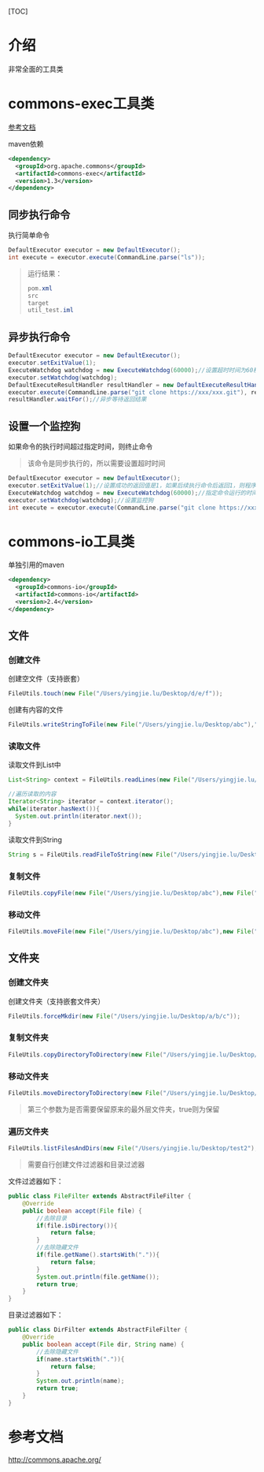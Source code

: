 [TOC]

# 介绍

非常全面的工具类





# commons-exec工具类

[参考文档](http://commons.apache.org/proper/commons-exec/tutorial.html)

maven依赖

```xml
<dependency>
  <groupId>org.apache.commons</groupId>
  <artifactId>commons-exec</artifactId>
  <version>1.3</version>
</dependency>
```

## 同步执行命令

执行简单命令

```java
DefaultExecutor executor = new DefaultExecutor();
int execute = executor.execute(CommandLine.parse("ls"));
```

> 运行结果：
>
> ```java
> pom.xml
> src
> target
> util_test.iml
> ```

## 异步执行命令

```java
DefaultExecutor executor = new DefaultExecutor();
executor.setExitValue(1);
ExecuteWatchdog watchdog = new ExecuteWatchdog(60000);//设置超时时间为60秒
executor.setWatchdog(watchdog);
DefaultExecuteResultHandler resultHandler = new DefaultExecuteResultHandler();//设置异步执行
executor.execute(CommandLine.parse("git clone https://xxx/xxx.git"), resultHandler);
resultHandler.waitFor();//异步等待返回结果
```

## 设置一个监控狗

如果命令的执行时间超过指定时间，则终止命令

> 该命令是同步执行的，所以需要设置超时时间

```java
DefaultExecutor executor = new DefaultExecutor();
executor.setExitValue(1);//设置成功的返回值是1，如果后续执行命令后返回1，则程序正常结束
ExecuteWatchdog watchdog = new ExecuteWatchdog(60000);//指定命令运行的时间为60s，如果超过60s，则命令终止
executor.setWatchdog(watchdog);//设置监控狗
int execute = executor.execute(CommandLine.parse("git clone https://xxx/xxx.git"));
```

# commons-io工具类

单独引用的maven

```xml
<dependency>
  <groupId>commons-io</groupId>
  <artifactId>commons-io</artifactId>
  <version>2.4</version>
</dependency>
```

## 文件

### 创建文件

创建空文件（支持嵌套）

```java
FileUtils.touch(new File("/Users/yingjie.lu/Desktop/d/e/f"));
```

创建有内容的文件

```java
FileUtils.writeStringToFile(new File("/Users/yingjie.lu/Desktop/abc"),"sdfsdkfjsdkfsd");
```

### 读取文件

读取文件到List中

```java
List<String> context = FileUtils.readLines(new File("/Users/yingjie.lu/Desktop/abc"));//读取所有文件到一个List中的，一行内容是一个元素

//遍历读取的内容
Iterator<String> iterator = context.iterator();
while(iterator.hasNext()){
  System.out.println(iterator.next());
}
```

读取文件到String

```java
String s = FileUtils.readFileToString(new File("/Users/yingjie.lu/Desktop/abc"));
```

### 复制文件

```java
FileUtils.copyFile(new File("/Users/yingjie.lu/Desktop/abc"),new File("/Users/yingjie.lu/Desktop/abcd"));
```

### 移动文件

```java
FileUtils.moveFile(new File("/Users/yingjie.lu/Desktop/abc"),new File("/Users/yingjie.lu/Desktop/test/a"));
```

## 文件夹

### 创建文件夹

创建文件夹（支持嵌套文件夹）

```java
FileUtils.forceMkdir(new File("/Users/yingjie.lu/Desktop/a/b/c"));
```

### 复制文件夹

```java
FileUtils.copyDirectoryToDirectory(new File("/Users/yingjie.lu/Desktop/test"),new File("/Users/yingjie.lu/Desktop/test2"));
```

### 移动文件夹

```java
FileUtils.moveDirectoryToDirectory(new File("/Users/yingjie.lu/Desktop/test"),new File("/Users/yingjie.lu/Desktop/test2"),true);
```

> 第三个参数为是否需要保留原来的最外层文件夹，true则为保留

### 遍历文件夹

```java
FileUtils.listFilesAndDirs(new File("/Users/yingjie.lu/Desktop/test2"),new FileFilter(),new DirFilter());
```

> 需要自行创建文件过滤器和目录过滤器

文件过滤器如下：

```java
public class FileFilter extends AbstractFileFilter {
    @Override
    public boolean accept(File file) {
        //去除目录
        if(file.isDirectory()){
            return false;
        }
        //去除隐藏文件
        if(file.getName().startsWith(".")){
            return false;
        }
        System.out.println(file.getName());
        return true;
    }
}
```

目录过滤器如下：

```java
public class DirFilter extends AbstractFileFilter {
    @Override
    public boolean accept(File dir, String name) {
        //去除隐藏文件
        if(name.startsWith(".")){
            return false;
        }
        System.out.println(name);
        return true;
    }
}
```







# 参考文档

http://commons.apache.org/